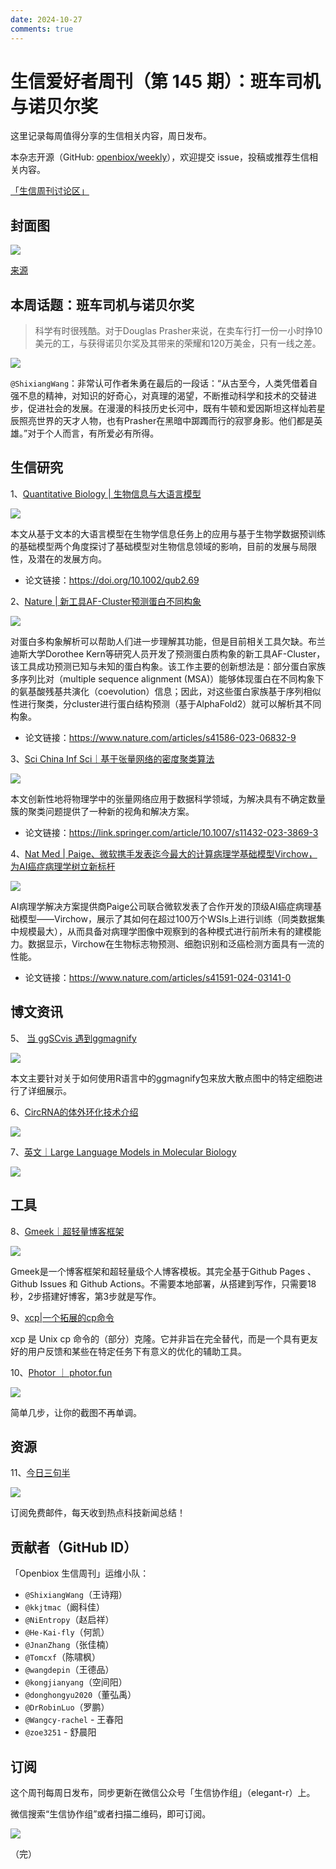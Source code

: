 ```yaml
---
date: 2024-10-27
comments: true
---
```


# 生信爱好者周刊（第 145 期）：班车司机与诺贝尔奖

这里记录每周值得分享的生信相关内容，周日发布。

本杂志开源（GitHub: [openbiox/weekly](https://github.com/openbiox/weekly)），欢迎提交 issue，投稿或推荐生信相关内容。

[「生信周刊讨论区」](https://github.com/openbiox/weekly/discussions)

## 封面图

![](https://weekly-1301043367.cos.ap-shanghai.myqcloud.com/202410272322616.png)

[来源](https://unsplash.com/photos/a-waterfall-with-a-green-and-purple-aurora-above-it-1gWakPC5e5Q)

## 本周话题：班车司机与诺贝尔奖

> 科学有时很残酷。对于Douglas Prasher来说，在卖车行打一份一小时挣10美元的工，与获得诺贝尔奖及其带来的荣耀和120万美金，只有一线之差。

![](https://weekly-1301043367.cos.ap-shanghai.myqcloud.com/202410272320826.webp)

`@ShixiangWang`：非常认可作者朱勇在最后的一段话：“从古至今，人类凭借着自强不息的精神，对知识的好奇心，对真理的渴望，不断推动科学和技术的交替进步，促进社会的发展。在漫漫的科技历史长河中，既有牛顿和爱因斯坦这样灿若星辰照亮世界的天才人物，也有Prasher在黑暗中踯躅而行的寂寥身影。他们都是英雄。”对于个人而言，有所爱必有所得。

## 生信研究

1、[Quantitative Biology | 生物信息与大语言模型](https://mp.weixin.qq.com/s/IwKiW1O6JQhwwFd21HjVLQ)

![](https://weekly-1301043367.cos.ap-shanghai.myqcloud.com/202410272231500.webp)

本文从基于文本的大语言模型在生物学信息任务上的应用与基于生物学数据预训练的基础模型两个角度探讨了基础模型对生物信息领域的影响，目前的发展与局限性，及潜在的发展方向。

- 论文链接：https://doi.org/10.1002/qub2.69



2、[Nature | 新工具AF-Cluster预测蛋白不同构象](https://mp.weixin.qq.com/s/AppHdy0K0pgu8O0Si6fFlg)

![](https://weekly-1301043367.cos.ap-shanghai.myqcloud.com/202410272234805.png)

对蛋白多构象解析可以帮助人们进一步理解其功能，但是目前相关工具欠缺。布兰迪斯大学Dorothee Kern等研究人员开发了预测蛋白质构象的新工具AF-Cluster，该工具成功预测已知与未知的蛋白构象。该工作主要的创新想法是：部分蛋白家族多序列比对（multiple sequence alignment (MSA)）能够体现蛋白在不同构象下的氨基酸残基共演化（coevolution）信息；因此，对这些蛋白家族基于序列相似性进行聚类，分cluster进行蛋白结构预测（基于AlphaFold2）就可以解析其不同构象。

- 论文链接：https://www.nature.com/articles/s41586-023-06832-9



3、[Sci China Inf Sci｜基于张量网络的密度聚类算法](https://mp.weixin.qq.com/s/Q-1EdFX0RAqTJIqf0K-Nbw)

![](https://weekly-1301043367.cos.ap-shanghai.myqcloud.com/202410272237905.webp)

本文创新性地将物理学中的张量网络应用于数据科学领域，为解决具有不确定数量簇的聚类问题提供了一种新的视角和解决方案。

- 论文链接：https://link.springer.com/article/10.1007/s11432-023-3869-3



4、[Nat Med | Paige、微软携手发表迄今最大的计算病理学基础模型Virchow，为AI癌症病理学树立新标杆](https://mp.weixin.qq.com/s/yUMFhehYsAq53XjW2Z2Dug)

![](https://weekly-1301043367.cos.ap-shanghai.myqcloud.com/202410272242410.webp)

AI病理学解决方案提供商Paige公司联合微软发表了合作开发的顶级AI癌症病理基础模型——Virchow，展示了其如何在超过100万个WSIs上进行训练（同类数据集中规模最大），从而具备对病理学图像中观察到的各种模式进行前所未有的建模能力。数据显示，Virchow在生物标志物预测、细胞识别和泛癌检测方面具有一流的性能。

- 论文链接：https://www.nature.com/articles/s41591-024-03141-0



## 博文资讯

5、 [当 ggSCvis 遇到ggmagnify](https://mp.weixin.qq.com/s/5L4dxlRbTgjZC_zwl3wReQ)

![](https://weekly-1301043367.cos.ap-shanghai.myqcloud.com/202410272244252.webp)

本文主要针对关于如何使用R语言中的ggmagnify包来放大散点图中的特定细胞进行了详细展示。



6、[CircRNA的体外环化技术介绍](https://mp.weixin.qq.com/s/7Ym6AxwEu_BuXYB3sSs78A)

![](https://weekly-1301043367.cos.ap-shanghai.myqcloud.com/202410272314735.png)

7、[英文｜Large Language Models in Molecular Biology](https://towardsdatascience.com/large-language-models-in-molecular-biology-9eb6b65d8a30)

![](https://weekly-1301043367.cos.ap-shanghai.myqcloud.com/202410272317243.png)



## 工具

8、[Gmeek｜超轻量博客框架](https://github.com/Meekdai/Gmeek)

![](https://weekly-1301043367.cos.ap-shanghai.myqcloud.com/202410272249889.jpg)

Gmeek是一个博客框架和超轻量级个人博客模板。其完全基于Github Pages 、 Github Issues 和 Github Actions。不需要本地部署，从搭建到写作，只需要18秒，2步搭建好博客，第3步就是写作。

9、[xcp|一个拓展的cp命令](https://github.com/tarka/xcp/)

xcp 是 Unix cp 命令的（部分）克隆。它并非旨在完全替代，而是一个具有更友好的用户反馈和某些在特定任务下有意义的优化的辅助工具。



10、[Photor ｜ photor.fun](https://www.photor.fun/)

![](https://weekly-1301043367.cos.ap-shanghai.myqcloud.com/202410272254071.png)

简单几步，让你的截图不再单调。



## 资源

11、[今日三句半](https://www.threenhalf.com/)

![](https://weekly-1301043367.cos.ap-shanghai.myqcloud.com/202410272313273.png)

订阅免费邮件，每天收到热点科技新闻总结！



## 贡献者（GitHub ID）

「Openbiox 生信周刊」运维小队：

- `@ShixiangWang`（王诗翔）
- `@kkjtmac`（阚科佳）
- `@NiEntropy`（赵启祥）
- `@He-Kai-fly`（何凯）
- `@JnanZhang`（张佳楠）
- `@Tomcxf`（陈啸枫）
- `@wangdepin`（王德品）
- `@kongjianyang`（空间阳）
- `@donghongyu2020`（董弘禹）
- `@DrRobinLuo`（罗鹏）
- `@Wangcy-rachel` - 王春阳
- `@zoe3251` - 舒晨阳

## 订阅

这个周刊每周日发布，同步更新在微信公众号「生信协作组」（elegant-r）上。

微信搜索“生信协作组”或者扫描二维码，即可订阅。

![](https://cdn.nlark.com/yuque/0/2022/png/471931/1648306398708-897e7ad4-6008-40f8-9200-ddee834b09a7.png)

（完）
